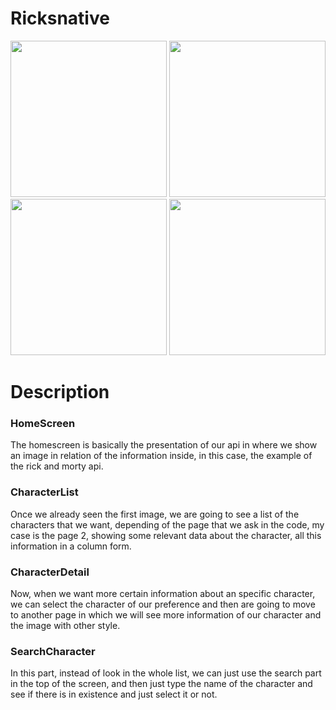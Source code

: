 # Ricksnative
<div>
<img src='https://user-images.githubusercontent.com/81264746/159081695-3c772805-9443-4a8c-bb05-9c795bef8771.jpg' width="250">
<img src='https://user-images.githubusercontent.com/81264746/159081747-d7cfc036-fed7-4134-97ab-34d9bd6f4bbd.jpg' width="250">
<img src='https://user-images.githubusercontent.com/81264746/159081764-48024553-6bc4-4c9c-8653-f3573a1fe1b2.jpg' width="250">
<img src='https://user-images.githubusercontent.com/81264746/159081789-58037f51-0247-4490-86c9-0cb8b8706eea.jpg' width="250">
</div>
<h1>Description</h1>
<h3>HomeScreen</h3>
<p>The homescreen is basically the presentation of our api in where we show an image in relation of the information inside, in this case, the example of the rick and morty api.</p>
<h3>CharacterList</h3>
<p>Once we already seen the first image, we are going to see a list of the characters that we want, depending of the page that we ask in the code, my case is the page 2, showing some relevant data about the character, all this information in a column form.</p>
<h3>CharacterDetail</h3>
<p>Now, when we want more certain information about an specific character, we can select the character of our preference and then are going to move to another page in which we will see more information of our character and the image with other style.</p>
<h3>SearchCharacter</h3>
<p>In this part, instead of look in the whole list, we can just use the search part in the top of the screen, and then just type the name of the character and see if there is in existence and just select it or not.</p>

